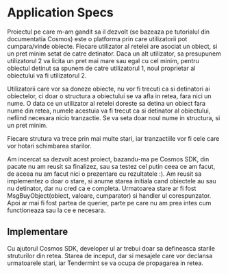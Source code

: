 # Application Specs

Proiectul pe care m-am gandit sa il dezvolt (se bazeaza  pe tutorialul din documentatia Cosmos) este o platforma prin care utilizatorii pot cumpara/vinde obiecte.
Fiecare utilizator al retelei are asociat un obiect, si un pret minim setat de catre detinator. Daca un alt utilizator, sa presupunem utilizatorul 2 va
licita un pret mai mare sau egal cu cel minim, pentru obiectul detinut sa spunem de catre utilizatorul 1, noul proprietar al obiectului va fi utilizatorul 2.

Utilizatorii care vor sa doneze obiecte, nu vor fi trecuti ca si detinatori ai obiectelor, ci doar o structura a obiectului se va afla in retea, fara nici un nume.
O data ce un utilizator al retelei doreste sa detina un obiect fara nume din retea, numele acestuia va fi trecut ca si detinator al obiectului, nefiind necesara nicio tranzactie. 
Se va seta doar noul nume in structura, si un pret minim.

Fiecare strutura va trece prin mai multe stari, iar tranzactiile vor fi cele care vor hotari schimbarea starilor.

Am incercat sa dezvolt acest proiect, bazandu-ma pe Cosmos SDK, din pacate nu am reusit sa finalizez, sau sa testez cel putin ceea ce am facut, de aceea nu am facut nici o prezentare cu rezultatele :).
Am reusit sa implementez o doar o stare, si anume starea initiala cand obiectele au sau nu detinator, dar nu cred ca e completa.
Urmatoarea stare ar fi fost MsgBuyObject(obiect, valoare, cumparator) si handler ul corespunzator.
Apoi ar mai fi fost partea de querier, parte pe care nu am prea intes cum functioneaza sau la ce e necesara.

## Implementare

Cu ajutorul Cosmos SDK, developer ul ar trebui doar sa defineasca starile struturilor din retea. Starea de inceput, dar si mesajele care vor
declansa urmatoarele stari, iar Tendermint se va ocupa de propagarea in retea.
